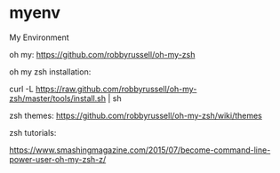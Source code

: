 # myenv
My Environment


oh my: https://github.com/robbyrussell/oh-my-zsh

oh my zsh installation:

curl -L https://raw.github.com/robbyrussell/oh-my-zsh/master/tools/install.sh | sh


zsh themes: https://github.com/robbyrussell/oh-my-zsh/wiki/themes



zsh tutorials:

https://www.smashingmagazine.com/2015/07/become-command-line-power-user-oh-my-zsh-z/
